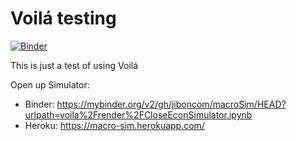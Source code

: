 # Voilá testing 
[![Binder](https://mybinder.org/badge_logo.svg)](https://mybinder.org/v2/gh/jiboncom/macroSim/HEAD?urlpath=voila%2Frender%2FCloseEconSimulator.ipynb)

This is just a test of using Voilá

Open up Simulator:
* Binder: https://mybinder.org/v2/gh/jiboncom/macroSim/HEAD?urlpath=voila%2Frender%2FCloseEconSimulator.ipynb
* Heroku: https://macro-sim.herokuapp.com/

